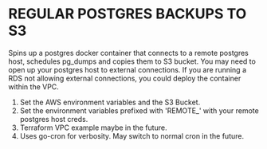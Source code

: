 # REGULAR POSTGRES BACKUPS TO S3

Spins up a postgres docker container that connects to a remote postgres host, schedules pg_dumps and copies them to S3 bucket.
You may need to open up your postgres host to external connections. If you are running a RDS not allowing external connections, you could deploy the container within the VPC.

1. Set the AWS environment variables and the S3 Bucket.
2. Set the environment variables prefixed with 'REMOTE\_' with your remote postgres host creds.
3. Terraform VPC example maybe in the future.
4. Uses go-cron for verbosity. May switch to normal cron in the future.
